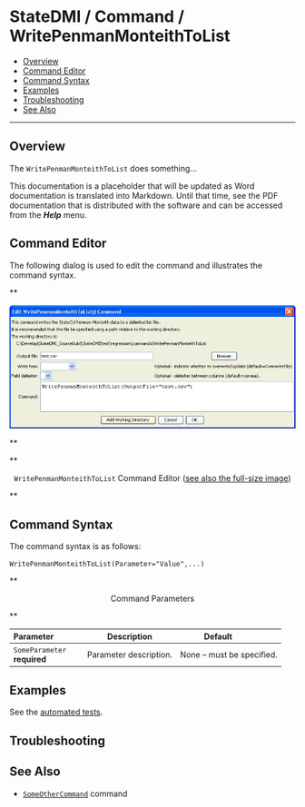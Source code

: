 # StateDMI / Command / WritePenmanMonteithToList #

* [Overview](#overview)
* [Command Editor](#command-editor)
* [Command Syntax](#command-syntax)
* [Examples](#examples)
* [Troubleshooting](#troubleshooting)
* [See Also](#see-also)

-------------------------

## Overview ##

The `WritePenmanMonteithToList` does something...

This documentation is a placeholder that will be updated as Word documentation is translated into Markdown.
Until that time, see the PDF documentation that is distributed with the software and can be accessed
from the ***Help*** menu.

## Command Editor ##

The following dialog is used to edit the command and illustrates the command syntax.

**<p style="text-align: center;">
![WritePenmanMonteithToList](WritePenmanMonteithToList.png)
</p>**

**<p style="text-align: center;">
`WritePenmanMonteithToList` Command Editor (<a href="../WritePenmanMonteithToList.png">see also the full-size image</a>)
</p>**

## Command Syntax ##

The command syntax is as follows:

```text
WritePenmanMonteithToList(Parameter="Value",...)
```
**<p style="text-align: center;">
Command Parameters
</p>**

| **Parameter**&nbsp;&nbsp;&nbsp;&nbsp;&nbsp;&nbsp;&nbsp;&nbsp;&nbsp;&nbsp;&nbsp;&nbsp; | **Description** | **Default**&nbsp;&nbsp;&nbsp;&nbsp;&nbsp;&nbsp;&nbsp;&nbsp;&nbsp;&nbsp; |
| --------------|-----------------|----------------- |
|`SomeParameter`<br>**required**|Parameter description.|None – must be specified.|

## Examples ##

See the [automated tests](https://github.com/OpenCDSS/cdss-app-statedmi-test/tree/master/test/regression/commands/WritePenmanMonteithToList).

## Troubleshooting ##

## See Also ##

* [`SomeOtherCommand`](../SomeOtherCommand/SomeOtherCommand) command
